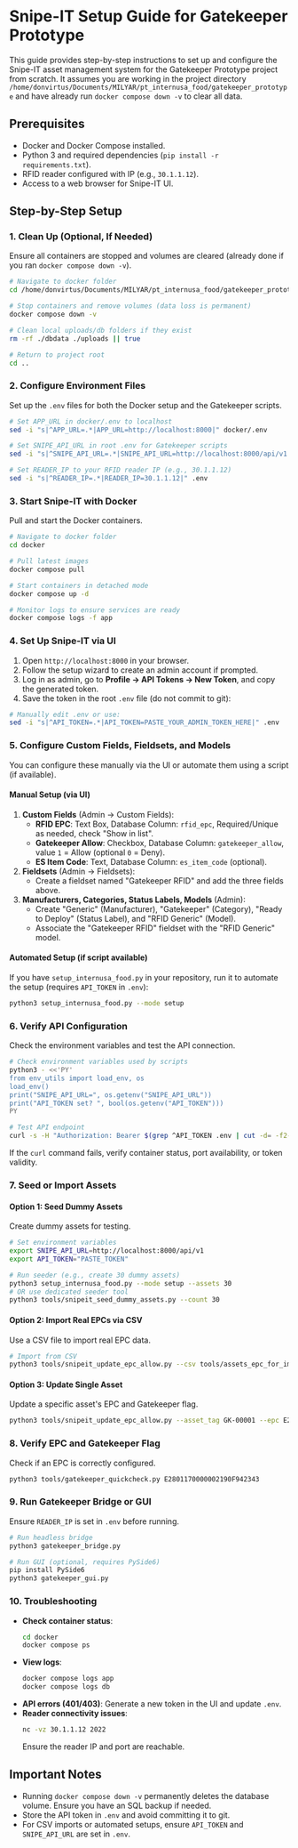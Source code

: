 # Snipe-IT Setup Guide for Gatekeeper Prototype

This guide provides step-by-step instructions to set up and configure the Snipe-IT asset management system for the Gatekeeper Prototype project from scratch. It assumes you are working in the project directory `/home/donvirtus/Documents/MILYAR/pt_internusa_food/gatekeeper_prototype` and have already run `docker compose down -v` to clear all data.

## Prerequisites
- Docker and Docker Compose installed.
- Python 3 and required dependencies (`pip install -r requirements.txt`).
- RFID reader configured with IP (e.g., `30.1.1.12`).
- Access to a web browser for Snipe-IT UI.

## Step-by-Step Setup

### 1. Clean Up (Optional, If Needed)
Ensure all containers are stopped and volumes are cleared (already done if you ran `docker compose down -v`).

```bash
# Navigate to docker folder
cd /home/donvirtus/Documents/MILYAR/pt_internusa_food/gatekeeper_prototype/docker

# Stop containers and remove volumes (data loss is permanent)
docker compose down -v

# Clean local uploads/db folders if they exist
rm -rf ./dbdata ./uploads || true

# Return to project root
cd ..
```

### 2. Configure Environment Files
Set up the `.env` files for both the Docker setup and the Gatekeeper scripts.

```bash
# Set APP_URL in docker/.env to localhost
sed -i "s|^APP_URL=.*|APP_URL=http://localhost:8000|" docker/.env

# Set SNIPE_API_URL in root .env for Gatekeeper scripts
sed -i "s|^SNIPE_API_URL=.*|SNIPE_API_URL=http://localhost:8000/api/v1|" .env

# Set READER_IP to your RFID reader IP (e.g., 30.1.1.12)
sed -i "s|^READER_IP=.*|READER_IP=30.1.1.12|" .env
```

### 3. Start Snipe-IT with Docker
Pull and start the Docker containers.

```bash
# Navigate to docker folder
cd docker

# Pull latest images
docker compose pull

# Start containers in detached mode
docker compose up -d

# Monitor logs to ensure services are ready
docker compose logs -f app
```

### 4. Set Up Snipe-IT via UI
1. Open `http://localhost:8000` in your browser.
2. Follow the setup wizard to create an admin account if prompted.
3. Log in as admin, go to **Profile → API Tokens → New Token**, and copy the generated token.
4. Save the token in the root `.env` file (do not commit to git):

```bash
# Manually edit .env or use:
sed -i "s|^API_TOKEN=.*|API_TOKEN=PASTE_YOUR_ADMIN_TOKEN_HERE|" .env
```

### 5. Configure Custom Fields, Fieldsets, and Models
You can configure these manually via the UI or automate them using a script (if available).

#### Manual Setup (via UI)
1. **Custom Fields** (Admin → Custom Fields):
   - **RFID EPC**: Text Box, Database Column: `rfid_epc`, Required/Unique as needed, check "Show in list".
   - **Gatekeeper Allow**: Checkbox, Database Column: `gatekeeper_allow`, value `1` = Allow (optional `0` = Deny).
   - **ES Item Code**: Text, Database Column: `es_item_code` (optional).
2. **Fieldsets** (Admin → Fieldsets):
   - Create a fieldset named "Gatekeeper RFID" and add the three fields above.
3. **Manufacturers, Categories, Status Labels, Models** (Admin):
   - Create "Generic" (Manufacturer), "Gatekeeper" (Category), "Ready to Deploy" (Status Label), and "RFID Generic" (Model).
   - Associate the "Gatekeeper RFID" fieldset with the "RFID Generic" model.

#### Automated Setup (if script available)
If you have `setup_internusa_food.py` in your repository, run it to automate the setup (requires `API_TOKEN` in `.env`):

```bash
python3 setup_internusa_food.py --mode setup
```

### 6. Verify API Configuration
Check the environment variables and test the API connection.

```bash
# Check environment variables used by scripts
python3 - <<'PY'
from env_utils import load_env, os
load_env()
print("SNIPE_API_URL=", os.getenv("SNIPE_API_URL"))
print("API_TOKEN set? ", bool(os.getenv("API_TOKEN")))
PY

# Test API endpoint
curl -s -H "Authorization: Bearer $(grep ^API_TOKEN .env | cut -d= -f2-)" "http://localhost:8000/api/v1/hardware?limit=1" | jq .
```

If the `curl` command fails, verify container status, port availability, or token validity.

### 7. Seed or Import Assets
#### Option 1: Seed Dummy Assets
Create dummy assets for testing.

```bash
# Set environment variables
export SNIPE_API_URL=http://localhost:8000/api/v1
export API_TOKEN="PASTE_TOKEN"

# Run seeder (e.g., create 30 dummy assets)
python3 setup_internusa_food.py --mode setup --assets 30
# OR use dedicated seeder tool
python3 tools/snipeit_seed_dummy_assets.py --count 30
```

#### Option 2: Import Real EPCs via CSV
Use a CSV file to import real EPC data.

```bash
# Import from CSV
python3 tools/snipeit_update_epc_allow.py --csv tools/assets_epc_for_import.csv
```

#### Option 3: Update Single Asset
Update a specific asset's EPC and Gatekeeper flag.

```bash
python3 tools/snipeit_update_epc_allow.py --asset_tag GK-00001 --epc E2801170000002190F942343 --allow 1
```

### 8. Verify EPC and Gatekeeper Flag
Check if an EPC is correctly configured.

```bash
python3 tools/gatekeeper_quickcheck.py E2801170000002190F942343
```

### 9. Run Gatekeeper Bridge or GUI
Ensure `READER_IP` is set in `.env` before running.

```bash
# Run headless bridge
python3 gatekeeper_bridge.py

# Run GUI (optional, requires PySide6)
pip install PySide6
python3 gatekeeper_gui.py
```

### 10. Troubleshooting
- **Check container status**:
  ```bash
  cd docker
  docker compose ps
  ```
- **View logs**:
  ```bash
  docker compose logs app
  docker compose logs db
  ```
- **API errors (401/403)**: Generate a new token in the UI and update `.env`.
- **Reader connectivity issues**:
  ```bash
  nc -vz 30.1.1.12 2022
  ```
  Ensure the reader IP and port are reachable.

## Important Notes
- Running `docker compose down -v` permanently deletes the database volume. Ensure you have an SQL backup if needed.
- Store the API token in `.env` and avoid committing it to git.
- For CSV imports or automated setups, ensure `API_TOKEN` and `SNIPE_API_URL` are set in `.env`.
